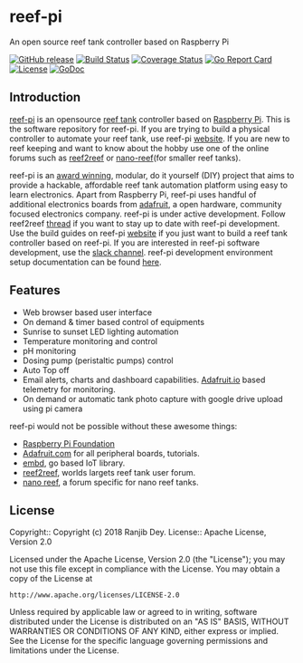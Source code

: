 # reef-pi

An open source reef tank controller based on Raspberry Pi

[![GitHub release](https://img.shields.io/github/release/reef-pi/reef-pi.svg)](https://github.com/reef-pi/reef-pi/releases)
[![Build Status](https://travis-ci.org/reef-pi/reef-pi.png?branch=master)](https://travis-ci.org/reef-pi/reef-pi)
[![Coverage Status](https://codecov.io/gh/reef-pi/reef-pi/branch/master/graph/badge.svg)](https://codecov.io/gh/reef-pi/reef-pi)
[![Go Report Card](https://goreportcard.com/badge/reef-pi/reef-pi)](https://goreportcard.com/report/reef-pi/reef-pi)
[![License](https://img.shields.io/badge/License-Apache%202.0-blue.svg)](https://github.com/reef-pi/reef-pi/blob/master/LICENSE.txt)
[![GoDoc](https://godoc.org/github.com/reef-pi/reef-pi?status.svg)](https://godoc.org/github.com/reef-pi/reef-pi)

## Introduction

[reef-pi](http://reef-pi.com) is an opensource [reef tank](https://en.wikipedia.org/wiki/Reef_aquarium) controller based on  [Raspberry Pi](https://www.raspberrypi.org/). This is the software repository for reef-pi. If you are trying to build a physical controller to automate your reef tank, use reef-pi [website](http://reef-pi.com). If you are new to reef keeping and want to know about the hobby use one of the online forums such as [reef2reef](https://www.reef2reef.com/) or [nano-reef](https://www.nano-reef.com/)(for smaller reef tanks).


reef-pi is an [award winning](https://reef-pi.github.io/blogs/makerfaire-2017/), modular, do it yourself (DIY) project that aims to provide a hackable, affordable reef tank automation platform using easy to learn electronics. Apart from Raspberry Pi, reef-pi uses handful of additional electronics boards from [adafruit](https://www.adafruit.com/), a open hardware, community focused electronics company. reef-pi is under active development. Follow reef2reef [thread](http://www.reef2reef.com/threads/reef-pi-an-open-source-raspberry-pi-based-reef-tank-controller.289256/) if you want to stay up to date with reef-pi development. Use the build guides on reef-pi [website](http://reef-pi.com) if you just want to build a reef tank controller based on reef-pi. If you are interested in reef-pi software development, use the [slack channel](https://reef-pi.slack.com). reef-pi development environment setup documentation can be found [here](https://reef-pi.github.io/additional-documentation/development/).


## Features

- Web browser based user interface
- On demand & timer based control of equipments
- Sunrise to sunset LED lighting automation
- Temperature monitoring and control
- pH monitoring
- Dosing pump (peristaltic pumps) control
- Auto Top off
- Email alerts, charts and dashboard capabilities. [Adafruit.io](https://io.adafruit.com/) based telemetry for monitoring.
- On demand or automatic tank photo capture with google drive upload using pi camera

reef-pi would not be possible without these awesome things:

  - [Raspberry Pi Foundation](https://www.raspberrypi.org/)
  - [Adafruit.com](https://www.adafruit.com/) for all peripheral boards, tutorials.
  - [embd](http://embd.kidoman.io/), go based IoT library.
  - [reef2reef](https://www.reef2reef.com/), worlds largets reef tank user forum.
  - [nano reef](https://www.nano-reef.com/), a forum specific for nano reef tanks.


## License

Copyright:: Copyright (c) 2018 Ranjib Dey.
License:: Apache License, Version 2.0

Licensed under the Apache License, Version 2.0 (the "License");
you may not use this file except in compliance with the License.
You may obtain a copy of the License at

    http://www.apache.org/licenses/LICENSE-2.0

Unless required by applicable law or agreed to in writing, software
distributed under the License is distributed on an "AS IS" BASIS,
WITHOUT WARRANTIES OR CONDITIONS OF ANY KIND, either express or implied.
See the License for the specific language governing permissions and
limitations under the License.
